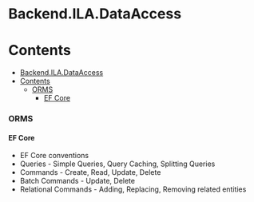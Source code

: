 # Backend.ILA.DataAccess

# Contents

- [Backend.ILA.DataAccess](#backendiladataaccess)
- [Contents](#contents)
    - [ORMS](#orms)
      - [EF Core](#ef-core)

### ORMS

#### EF Core

- EF Core conventions
- Queries - Simple Queries, Query Caching, Splitting Queries
- Commands - Create, Read, Update, Delete
- Batch Commands - Update, Delete
- Relational Commands - Adding, Replacing, Removing related entities